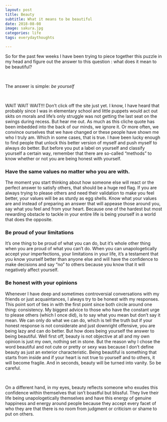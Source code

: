 ```yaml
---
layout: post
title: Beauty
subtitle: What it means to be beautiful
date: 2018-08-08
image: sakura.jpg
categories: life
tags: everydaythoughts

---
```


So for the past few weeks I have been trying to piece together this puzzle in my head and figure out the answer to this question : what does it mean to be beautiful? 

<br/>

The answer is simple: *be yourself*

<br/>

WAIT WAIT WAIT!!! Don’t click off the site just yet. I know, I have heard that probably since I was in elementary school and little puppets would act out skits on morals and life’s only struggle was not getting the last seat on the swings during recess. But hear me out. As much as this cliche quote has been imbedded into the back of our minds, we ignore it. Or more often, we convince ourselves that we have changed or these people have shown me who I truly am. Which in some cases, that is true. I have been lucky enough to find people that unlock this better version of myself and push myself to always do better. But before you put a label on yourself and classify yourself a certain way, remember that there are so-called “methods” to know whether or not you are being honest with yourself. 

### Have the same values no matter who you are with.

 The moment you start thinking about how someone else will react or the perfect answer to satisfy others, that should be a huge red flag. If you are always trying to please others and need their validation to make you feel better, your values will be as sturdy as egg shells. Know what your values are and instead of preparing an answer that will appease those around you, say what you feel and from your heart. Because one of the hardest but most rewarding obstacle to tackle in your entire life is being yourself in a world that does the opposite.        

### Be proud of your limitations

It’s one thing to be proud of what you can do, but it’s whole other thing when you are proud of what you can’t do. When you can unapologetically accept your imperfections, your limitations in your life, it’s a testament that you know yourself better than anyone else and will have the confidence to make decisions and say “no” to others because you know that it will negatively affect yourself.  

### Be honest with your opinions

Whenever I have deep and sometimes controversial conversations with my friends or just acquaintances, I always try to be honest with my responses. This point sort of ties in with the first point since both circle around one thing: consistency. My biggest advice to those who have the constant urge to please others (which I once did), is to say what you mean but don’t say it mean. We can only do what we can do, which is tell the truth but if your honest response is not considerate and just downright offensive, you are being lazy and can do better. But how does being yourself the answer to being beautiful. Well first off, beauty is not objective at all and my own opinion is just my own, nothing set in stone. But the reason why I chose the word beautiful and not cute or pretty or sexy was because I don’t define beauty as just an exterior characteristic. Being beautiful is something that starts from inside and if your heart is not true to yourself and to others, it will become fragile. And in seconds, beauty will be turned into vanity. So be careful. 

<br />

On a different hand, in my eyes, beauty reflects someone who exudes this confidence within themselves that isn’t boastful but blissful. They live their life being unapologetically themselves and have this energy of genuine happiness and energy around people because they accept every facet of who they are that there is no room from judgment or criticism or shame to put on others.